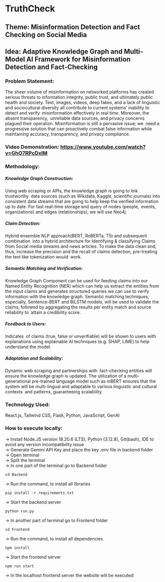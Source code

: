 # TruthCheck
## Theme: Misinformation Detection and Fact Checking on Social Media
## Idea: Adaptive Knowledge Graph and Multi-Model AI Framework for Misinformation Detection and Fact-Checking

### Problem Statement:
The sheer volume of misinformation on networked platforms has created serious threats to information integrity, public trust, and ultimately public health and society. Text, images, videos, deep fakes, and a lack of linguistic and sociocultural diversity all contribute to current systems’ inability to detect and verify misinformation effectively in real time. Moreover, the absent transparency, unreliable data sources, and privacy concerns plagued their operation. Misinformation is still a pervasive issue; we need a progressive solution that can proactively combat false information while maintaining accuracy, transparency, and privacy compliance.

### Video Demonstration: https://www.youtube.com/watch?v=GhO7RPcDxIM


### Methodology:
##### Knowledge Graph Construction: 
Using web scraping or APIs, the knowledge graph is going to link trustworthy data sources (such as Wikidata, Kaggle, scientific journals) into consistent data streams that are going to help keep the verified information up to date. For fast real-time storage and query of nodes (people, events, organizations) and edges (relationships), we will use Neo4j.

##### Claim Detection: 
Hybrid ensemble NLP approach(BERT, RoBERTa, T5) and subsequent combination into a hybrid architecture for Identifying & classifying Claims from Social media streams and news articles. To make the data clean and, thus, increase the precision and the recall of claims detection, pre-treating the text like tokenization would work.

##### Semantic Matching and Verification: 
Knowledge Graph Component can be used for feeding claims into our Named Entity Recognition (NER) which can help us extract the entities from the input claims and generates structured queries we can use to verify information with the knowledge graph. Semantic matching techniques, especially, Sentence-BERT and BiLSTM models, will be used to validate the claims, followed by aggregating the results per entity match and source reliability to attain a credibility score.

##### Feedback to Users: 
Indicates of claims (true, false or unverifiable) will be shown to users with explanations using explainable AI techniques (e.g. SHAP, LIME) to help understand the model.

##### Adaptation and Scalability: 
Dynamic web scraping and partnerships with fact-checking entities will ensure the knowledge graph is updated. The utilization of a multi-generational pre-trained language model such as mBERT ensures that the system will be multi-lingual and adaptable to various linguistic and cultural contexts and patterns, guaranteeing scalability.

### Technology Used:
React.js, Tailwind CSS, Flask, Python, JavaScript, GenAI

### How to execute locally:
-> Install Node.JS version 18.20.6 (LTS), Python (3.12.8), Git(bash), IDE to avoid any version incompatibility issue <br>
-> Generate Gemini API Key and place the key .env file in backend folder <br>
-> Open terminal <br>
-> Spilt the terminal <br>
-> In one part of the terminal go to Backend folder 
```
cd Backend
```
-> Run the command, to install all libraries
```
pip install -r requirements.txt
```
-> Start the backend server
```
python run.py
```
-> In another part of terminal go to Frontend folder
```
cd Frontend
```
-> Run the command, to install all dependencies
```
npm install
```
-> Start the frontend server
```
npm run start
```
-> In the localhost frontend server the website will be executed
